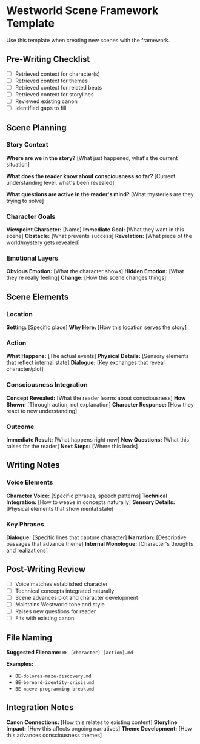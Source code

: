 # Westworld Scene Framework Template

Use this template when creating new scenes with the framework.

## Pre-Writing Checklist

- [ ] Retrieved context for character(s)
- [ ] Retrieved context for themes
- [ ] Retrieved context for related beats
- [ ] Retrieved context for storylines
- [ ] Reviewed existing canon
- [ ] Identified gaps to fill

## Scene Planning

### Story Context

**Where are we in the story?**
[What just happened, what's the current situation]

**What does the reader know about consciousness so far?**
[Current understanding level, what's been revealed]

**What questions are active in the reader's mind?**
[What mysteries are they trying to solve]

### Character Goals

**Viewpoint Character:** [Name]
**Immediate Goal:** [What they want in this scene]
**Obstacle:** [What prevents success]
**Revelation:** [What piece of the world/mystery gets revealed]

### Emotional Layers

**Obvious Emotion:** [What the character shows]
**Hidden Emotion:** [What they're really feeling]
**Change:** [How this scene changes things]

## Scene Elements

### Location

**Setting:** [Specific place]
**Why Here:** [How this location serves the story]

### Action

**What Happens:** [The actual events]
**Physical Details:** [Sensory elements that reflect internal state]
**Dialogue:** [Key exchanges that reveal character/plot]

### Consciousness Integration

**Concept Revealed:** [What the reader learns about consciousness]
**How Shown:** [Through action, not explanation]
**Character Response:** [How they react to new understanding]

### Outcome

**Immediate Result:** [What happens right now]
**New Questions:** [What this raises for the reader]
**Next Steps:** [Where this leads]

## Writing Notes

### Voice Elements

**Character Voice:** [Specific phrases, speech patterns]
**Technical Integration:** [How to weave in concepts naturally]
**Sensory Details:** [Physical elements that show mental state]

### Key Phrases

**Dialogue:** [Specific lines that capture character]
**Narration:** [Descriptive passages that advance theme]
**Internal Monologue:** [Character's thoughts and realizations]

## Post-Writing Review

- [ ] Voice matches established character
- [ ] Technical concepts integrated naturally
- [ ] Scene advances plot and character development
- [ ] Maintains Westworld tone and style
- [ ] Raises new questions for reader
- [ ] Fits with existing canon

## File Naming

**Suggested Filename:** `BE-[character]-[action].md`

**Examples:**
- `BE-dolores-maze-discovery.md`
- `BE-bernard-identity-crisis.md`
- `BE-maeve-programming-break.md`

## Integration Notes

**Canon Connections:** [How this relates to existing content]
**Storyline Impact:** [How this affects ongoing narratives]
**Theme Development:** [How this advances consciousness themes]
